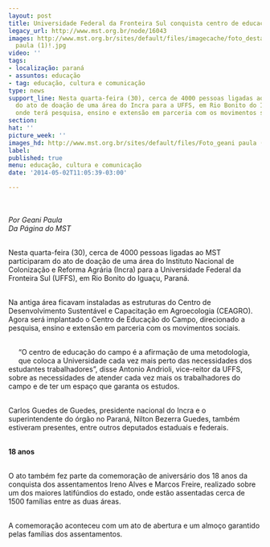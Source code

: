 ```yaml
---
layout: post
title: Universidade Federal da Fronteira Sul conquista centro de educação do campo
legacy_url: http://www.mst.org.br/node/16043
images: http://www.mst.org.br/sites/default/files/imagecache/foto_destaque/Foto_geani
  paula (1)!.jpg
video: ''
tags:
- localização: paraná
- assuntos: educação
- tag: educação, cultura e comunicação
type: news
support_line: Nesta quarta-feira (30), cerca de 4000 pessoas ligadas ao MST participaram
  do ato de doação de uma área do Incra para a UFFS, em Rio Bonito do Iguaçu (PR),
  onde terá pesquisa, ensino e extensão em parceria com os movimentos sociais.
section: 
hat: ''
picture_week: ''
images_hd: http://www.mst.org.br/sites/default/files/Foto_geani paula (1)!.jpg
label: 
published: true
menu: educação, cultura e comunicação
date: '2014-05-02T11:05:39-03:00'

---
```

<p><img style="margin: 10px;" src="http://www.mst.org.br/sites/default/files/Foto_geani%20paula%20%281%29.jpg" alt=""></p><p><em>Por Geani Paula<br>Da Página do MST<br><br></em></p><p>Nesta quarta-feira (30), cerca de 4000 pessoas ligadas ao MST participaram do ato de doação de uma área do Instituto Nacional de Colonização e Reforma Agrária (Incra) para a Universidade Federal da Fronteira Sul (UFFS), em Rio Bonito do Iguaçu, Paraná.</p><p><br>Na antiga área ficavam instaladas as estruturas do Centro de Desenvolvimento Sustentável e Capacitação em Agroecologia (CEAGRO). Agora será implantado o Centro de Educação do Campo, direcionado a pesquisa, ensino e extensão em parceria com os movimentos sociais.</p><p><br><img style="margin: 10px; float: left;" src="http://www.mst.org.br/sites/default/files/Foto_geani%20paula%20%282%29.jpg" alt="">“O centro de educação do campo é a afirmação de uma metodologia, que coloca a Universidade cada vez mais perto das necessidades dos estudantes trabalhadores”, disse Antonio Andrioli, vice-reitor da UFFS, sobre as necessidades de atender cada vez mais os trabalhadores do campo e de ter um espaço que garanta os estudos.</p><p><br>Carlos Guedes de Guedes, presidente nacional do Incra e o superintendente do órgão no Paraná, Nilton Bezerra Guedes, também estiveram presentes, entre outros deputados estaduais e federais.</p><p><strong><br>18 anos</strong></p><p><br>O ato também fez parte da comemoração de aniversário dos 18 anos da conquista dos assentamentos Ireno Alves e Marcos Freire, realizado sobre um dos maiores latifúndios do estado, onde estão assentadas cerca de 1500 famílias entre as duas áreas.</p><p><br>A comemoração aconteceu com um ato de abertura e um almoço garantido pelas famílias dos assentamentos.&nbsp;</p>
